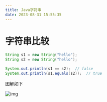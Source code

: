 ```yaml
---
title: Java字符串
date: 2023-08-31 15:55:35
---
```


# 字符串比较

```java
String s1 = new String("hello");
String s2 = new String("hello");

System.out.println(s1 == s2);  // false
System.out.println(s1.equals(s2));  // true
```

图解如下



![img](https://cdn.nlark.com/yuque/0/2021/png/21471868/1636507136960-0cfcac5f-42b6-4d97-9983-e088885ba081.png)
